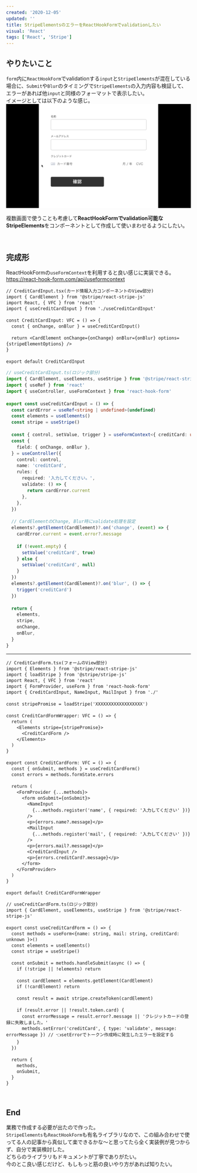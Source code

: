 ```yaml
---
created: '2020-12-05'
updated: ''
title: StripeElementsのエラーをReactHookFormでvalidationしたい
visual: 'React'
tags: ['React', 'Stripe']
---
```


## やりたいこと

`form`内に`ReactHookForm`でvalidationする`input`と`StripeElements`が混在している場合に、`Submit`や`Blur`のタイミングで`StripeElements`の入力内容も検証して、エラーがあれば他`input`と同様のフォーマットで表示したい。  
イメージとしては以下のような感じ。  
![no-style](https://raw.githubusercontent.com/TakahiroHimi/blog.owlcode.net/main/src/posts/20211205-stripe-elements/form-validate.gif)  

複数画面で使うことも考慮して**ReactHookFormでvalidation可能なStripeElements**をコンポーネントとして作成して使いまわせるようにしたい。  

&nbsp;

## 完成形

ReactHookFormの`useFormContext`を利用すると良い感じに実装できる。  
<https://react-hook-form.com/api/useformcontext>

```tsx
// CreditCardInput.tsx(カード情報入力コンポーネントのView部分)
import { CardElement } from '@stripe/react-stripe-js'
import React, { VFC } from 'react'
import { useCreditCardInput } from './useCreditCardInput'

const CreditCardInput: VFC = () => {
  const { onChange, onBlur } = useCreditCardInput()

  return <CardElement onChange={onChange} onBlur={onBlur} options={stripeElementOptions} />
}

export default CreditCardInput
```

```ts
// useCreditCardInput.ts(ロジック部分)
import { CardElement, useElements, useStripe } from '@stripe/react-stripe-js'
import { useRef } from 'react'
import { useController, useFormContext } from 'react-hook-form'

export const useCreditCardInput = () => {
  const cardError = useRef<string | undefined>(undefined)
  const elements = useElements()
  const stripe = useStripe()

  const { control, setValue, trigger } = useFormContext<{ creditCard: unknown }>()
  const {
    field: { onChange, onBlur },
  } = useController({
    control: control,
    name: 'creditCard',
    rules: {
      required: '入力してください。',
      validate: () => {
        return cardError.current
      },
    },
  })

  // CardElementのChange, Blur時にvalidate処理を設定
  elements?.getElement(CardElement)?.on('change', (event) => {
    cardError.current = event.error?.message

    if (!event.empty) {
      setValue('creditCard', true)
    } else {
      setValue('creditCard', null)
    }
  })
  elements?.getElement(CardElement)?.on('blur', () => {
    trigger('creditCard')
  })

  return {
    elements,
    stripe,
    onChange,
    onBlur,
  }
}
```

***

```tsx
// CreditCardForm.tsx(フォームのView部分)
import { Elements } from '@stripe/react-stripe-js'
import { loadStripe } from '@stripe/stripe-js'
import React, { VFC } from 'react'
import { FormProvider, useForm } from 'react-hook-form'
import { CreditCardInput, NameInput, MailInput } from './'

const stripePromise = loadStripe('XXXXXXXXXXXXXXXXXX')

const CreditCardFormWrapper: VFC = () => {
  return (
    <Elements stripe={stripePromise}>
      <CreditCardForm />
    </Elements>
  )
}

export const CreditCardForm: VFC = () => {
  const { onSubmit, methods } = useCreditCardForm()
  const errors = methods.formState.errors

  return (
    <FormProvider {...methods}>
      <form onSubmit={onSubmit}>
        <NameInput
          {...methods.register('name', { required: '入力してください' })}
        />
        <p>{errors.name?.message}</p>
        <MailInput
          {...methods.register('mail', { required: '入力してください' })}
        />
        <p>{errors.mail?.message}</p>
        <CreditCardInput />
        <p>{errors.creditCard?.message}</p>
      </form>
    </FormProvider>
  )
}

export default CreditCardFormWrapper
```

```tsx
// useCreditCardForm.ts(ロジック部分)
import { CardElement, useElements, useStripe } from '@stripe/react-stripe-js'

export const useCreditCardForm = () => {
  const methods = useForm<{name: string, mail: string, creditCard: unknown }>()
  const elements = useElements()
  const stripe = useStripe()

  const onSubmit = methods.handleSubmit(async () => {
    if (!stripe || !elements) return

    const cardElement = elements.getElement(CardElement)
    if (!cardElement) return

    const result = await stripe.createToken(cardElement)

    if (result.error || !result.token.card) {
      const errorMessage = result.error?.message || 'クレジットカードの登録に失敗しました。'
      methods.setError('creditCard', { type: 'validate', message: errorMessage }) // 👈setErrorでトークン作成時に発生したエラーを設定する
    }
  })

  return {
    methods,
    onSubmit,
  }
}
```

&nbsp;

## End

業務で作成する必要が出たので作った。  
`StripeElements`も`ReactHookForm`も有名ライブラリなので、この組み合わせで使ってる人の記事から真似して楽できるかな〜と思ってたら全く実装例が見つからず、自分で実装検討した。  
どちらのライブラリもドキュメントが丁寧でありがたい。  
今のとこ良い感じだけど、もしもっと筋の良いやり方があれば知りたい。  
